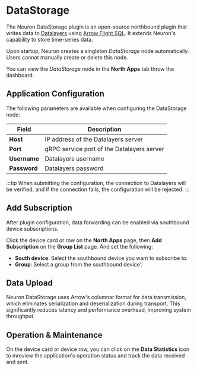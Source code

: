 # DataStorage

The Neuron DataStorage plugin is an open-source northbound plugin that writes data to [Datalayers](https://docs.datalayers.cn/datalayers/latest/) using [Arrow Flight SQL](https://arrow.apache.org/docs/format/FlightSql.html#arrow-flight-sql). It extends Neuron's capability to store time-series data.

Upon startup, Neuron creates a singleton *DataStorage* node automatically. Users cannot manually create or delete this node.

You can view the *DataStorage* node in the **North Apps** tab throw the dashboard.

## Application Configuration

The following parameters are available when configuring the DataStorage node:

| Field                       | Description                                                |
| ------------------------------- | ------------------------------------------------------------ |
| **Host**                | IP address of the Datalayers server |
| **Port**                | gRPC service port of the Datalayers server  |
| **Username**            | Datalayers username         |
| **Password**            | Datalayers password           |

:::tip
When submitting the configuration, the connection to Datalayers will be verified, and if the connection fails, the configuration will be rejected.
:::

## Add Subscription

After plugin configuration, data forwarding can be enabled via southbound device subscriptions.

Click the device card or row on the **North Apps** page, then **Add Subscription** on the **Group List** page. And set the following:

- **South device**: Select the southbound device you want to subscribe to.
- **Group**: Select a group from the southbound device'.

## Data Upload

Neuron DataStorage uses Arrow's columnar format for data transmission, which eliminates serialization and deserialization during transport. This significantly reduces latency and performance overhead, improving system throughput.

## Operation & Maintenance

On the device card or device row, you can click on the **Data Statistics** icon to mreview the application's operation status and track the data received and sent.